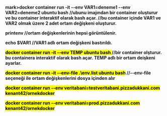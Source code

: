 <b>mark>docker container run -it --env VAR1=deneme1 --env VAR2=deneme2 ubuntu bash</mark><b>
//ubunu imajından bir container oluşturur ve bu container interaktif olarak bash açar.
//bu container içinde VAR1 ve VAR2 olmak üzere 2 adet ortam değişkeni oluşturur.

printenv
//ortam değişkenlerinin hepsi görüntülenir.

echo $VAR1
//VAR1 adlı ortam değişkeni bastırıldı.

<b><mark>docker container run -it --env TEMP ubuntu bash  </mark></b>
//bir container olşturur. bu containera interaktif olarak bash açar. TEMP adlı bir ortam deişkeni ayarlar. 


<b><mark> docker container run -it --env-file .\env.list ubuntu bash</mark></b>
//--env-file seçeneği ile ortam değişkenlerini dosya içinden alır


<b><mark>docker container run --env veritabani=testveritabani.pizzadukkani.com kenant42/ornekdocker </mark></b>

<b><mark>docker container run --env veritabani=prod.pizzadukkani.com kenant42/ornekdocker </mark></b>

